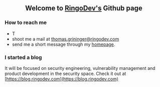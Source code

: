 
<h2 align="center">Welcome to <a href="https://ringodev.com">RingoDev's</a> Github page</h2>

<!--Todo insert Logo Image -->

### How to reach me

* T
* shoot me a mail at thomas.grininger@ringodev.com 
* send me a short message through my [homepage](https://ringodev.com).
  
### I started a blog

It will be focused on security engineering, vulnerability management and product development in the security space. Check it out at [https://blog.ringodev.com](https://blog.ringodev.com)
